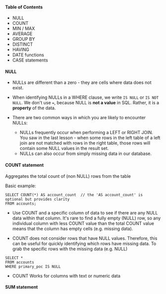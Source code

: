 #### Table of Contents
  + NULL
  + COUNT
  + MIN / MAX
  + AVERAGE
  + GROUP BY
  + DISTINCT
  + HAVING
  + DATE functions
  + CASE statements

#### NULL
+ NULLs are different than a zero - they are cells where data does not exist.

+ When identifying NULLs in a WHERE clause, we write `IS NULL` or `IS NOT NULL`. We don't use `=`, because NULL is __not a value__ in SQL. Rather, it is a __property__ of the data.

+ There are two common ways in which you are likely to encounter NULLs:
  + NULLs frequently occur when performing a LEFT or RIGHT JOIN. You saw in the last lesson - when some rows in the left table of a left join are not matched with rows in the right table, those rows will contain some NULL values in the result set.
  + NULLs can also occur from simply missing data in our database.

#### COUNT statement
Aggregates the total count of (non NULL) rows from the table

Basic example:
```
SELECT COUNT(*) AS account_count  // the 'AS account_count' is optional but provides clarity
FROM accounts;
```

+ Use COUNT and a specific column of data to see if there are any NULL data within that column. It's rare to find a fully empty (NULL) row, so any individual column with less COUNT value than the total COUNT value means that the column has empty cells (e.g. missing data).

+ COUNT does not consider rows that have NULL values. Therefore, this can be useful for quickly identifying which rows have missing data. To grab the specific rows with the missing data (e.g. NULL)
```
SELECT *
FROM accounts
WHERE primary_poc IS NULL
```
+ COUNT Works for columns with text or numeric data

#### SUM statement
